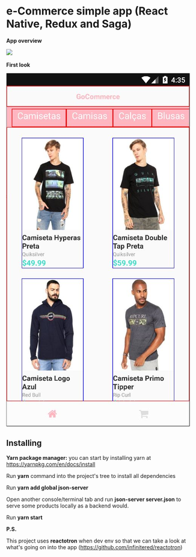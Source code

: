 # e-Commerce simple app (React Native, Redux and Saga)

**App overview**

![](overview.gif)

**First look**

![](ecommerce-first-look.JPG)

## Installing

**Yarn package manager:** you can start by installing yarn at https://yarnpkg.com/en/docs/install

Run **yarn** command into the project's tree to install all dependencies

Run **yarn add global json-server**

Open another console/terminal tab and run **json-server server.json** to serve some products locally as a backend would.

Run **yarn start**

**P.S.**

This project uses **reactotron** when dev env so that we can take a look at what's going on into the app (https://github.com/infinitered/reactotron)
